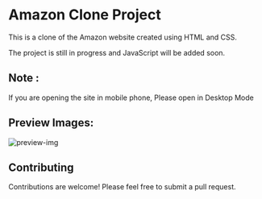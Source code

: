 # Amazon Clone Project

This is a clone of the Amazon website created using HTML and CSS. 

The project is still in progress and JavaScript will be added soon.



## Note : 
If you are opening the site in mobile phone, Please open in Desktop Mode

## Preview Images:

![preview-img](https://github.com/AmanKumarSinhaGitHub/Amazon-Clone/assets/65329366/fdaf5ab3-ba15-41ff-88a0-bf6d27b9ab6c)

## Contributing

Contributions are welcome! Please feel free to submit a pull request.
